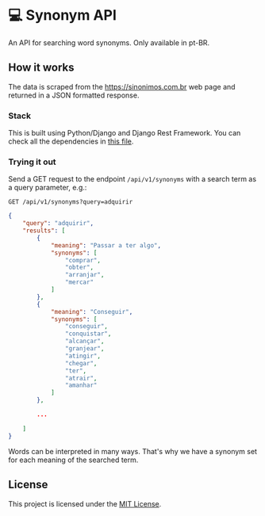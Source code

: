 # 💻 Synonym API
An API for searching word synonyms. Only available in pt-BR.

## How it works
The data is scraped from the https://sinonimos.com.br web page and returned in a JSON formatted response.

### Stack
This is built using Python/Django and Django Rest Framework. You can check all the dependencies in [this file](pyproject.toml).

### Trying it out
Send a GET request to the endpoint `/api/v1/synonyms` with a search term as a query parameter, e.g.:

```http request
GET /api/v1/synonyms?query=adquirir
```

```json
{
    "query": "adquirir",
    "results": [
        {
            "meaning": "Passar a ter algo",
            "synonyms": [
                "comprar",
                "obter",
                "arranjar",
                "mercar"
            ]
        },
        {
            "meaning": "Conseguir",
            "synonyms": [
                "conseguir",
                "conquistar",
                "alcançar",
                "granjear",
                "atingir",
                "chegar",
                "ter",
                "atrair",
                "amanhar"
            ]
        },

        ...

    ]
}
```

Words can be interpreted in many ways. That's why we have a synonym set for each meaning of the searched term.

## License

This project is licensed under the [MIT License](LICENSE).
